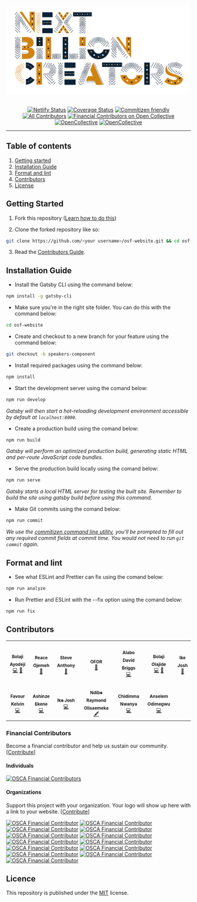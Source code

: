 <div align="center"  style="margin-bottom:30px">
  <img src="/static/NXTBC.png" alt="Logo" width='500px' height='auto'/>
</div>

<div align="center">

[![Netlify Status](https://api.netlify.com/api/v1/badges/41ea43c2-911b-4892-a6ad-002a35ee76c2/deploy-status)](https://app.netlify.com/sites/osca-festival/deploys) [![Coverage Status](https://coveralls.io/repos/github/oscafrica/osf-website/badge.svg?branch=master)](https://coveralls.io/github/oscafrica/osf-website?branch=master) [![Commitizen friendly](https://img.shields.io/badge/commitizen-friendly-brightgreen.svg)](http://commitizen.github.io/cz-cli/) [![All Contributors](https://img.shields.io/badge/all_contributors-11-orange.svg?style=flat-square)](#contributors) [![Financial Contributors on Open Collective](https://opencollective.com/osca/all/badge.svg?label=financial+contributors)](https://opencollective.com/osca) [![OpenCollective](https://opencollective.com/osca/backers/badge.svg)](#backers) [![OpenCollective](https://opencollective.com/osca/sponsors/badge.svg)](#sponsors)

</div>

---

## Table of contents

1. [Getting started](#getting-started)
2. [Installation Guide](#installation-guide)
3. [Format and lint](#format-and-lint)
4. [Contributors](#contributors)
5. [License](#licence)

## Getting Started

1. Fork this repository ([Learn how to do this](https://help.github.com/articles/fork-a-repo/))

2. Clone the forked repository like so:

```sh
git clone https://github.com/<your username>/osf-website.git && cd osf-website
```

3. Read the [Contributors Guide](https://github.com/oscommunityafrica/osf-website/blob/master/CONTRIBUTING.md).

## Installation Guide

- Install the Gatsby CLI using the command below:

```sh
npm install -g gatsby-cli
```

- Make sure you're in the right site folder. You can do this with the command below:

```sh
cd osf-website
```

- Create and checkout to a new branch for your feature using the command below:

```sh
git checkout -b speakers-component
```

- Install required packages using the command below:

```sh
npm install
```

- Start the development server using the comand below:

```sh
npm run develop
```

_Gatsby will then start a hot-reloading development environment accessible by default at `localhost:8000`._

- Create a production build using the comand below:

```sh
npm run build
```

_Gatsby will perform an optimized production build, generating static HTML and per-route JavaScript code bundles._

- Serve the production build locally using the comand below:

```sh
npm run serve
```

_Gatsby starts a local HTML server for testing the built site. Remember to build the site using gatsby build before using this command._

- Make Git commits using the comand below:

```sh
npm run commit
```

_We use the [commitizen command line utility](https://github.com/commitizen/cz-cli), you'll be prompted to fill out any required commit fields at commit time. You would not need to run `git commit` again._

## Format and lint

- See what ESLint and Prettier can fix using the comand below:

```sh
npm run analyze
```

- Run Prettier and ESLint with the --fix option using the comand below:

```sh
npm run fix
```

## Contributors

<!-- ALL-CONTRIBUTORS-LIST:START - Do not remove or modify this section -->
<!-- prettier-ignore-start -->
<!-- markdownlint-disable -->
<table>
  <tr>
    <td align="center"><a href="https://bolajiayodeji.com"><img src="https://avatars2.githubusercontent.com/u/30334776?v=4?s=100" width="100px;" alt=""/><br /><sub><b>Bolaji Ayodeji</b></sub></a><br /><a href="https://github.com/oscafrica/osf-website/commits?author=BolajiAyodeji" title="Code">💻</a> <a href="https://github.com/oscafrica/osf-website/commits?author=BolajiAyodeji" title="Documentation">📖</a></td>
    <td align="center"><a href="https://github.com/perriefidelis"><img src="https://avatars1.githubusercontent.com/u/30669761?v=4?s=100" width="100px;" alt=""/><br /><sub><b>Peace Ojemeh</b></sub></a><br /><a href="#design-perriefidelis" title="Design">🎨</a></td>
    <td align="center"><a href="http:// http://steve-anthony.com/"><img src="https://avatars1.githubusercontent.com/u/45064217?v=4?s=100" width="100px;" alt=""/><br /><sub><b>Steve Anthony</b></sub></a><br /><a href="#design-mrstevea" title="Design">🎨</a></td>
    <td align="center"><a href="https://github.com/legendaryofor"><img src="https://avatars2.githubusercontent.com/u/56217883?v=4?s=100" width="100px;" alt=""/><br /><sub><b>OFOR</b></sub></a><br /><a href="#design-legendaryofor" title="Design">🎨</a></td>
    <td align="center"><a href="https://github.com/alabobriggs"><img src="https://avatars3.githubusercontent.com/u/38571291?v=4?s=100" width="100px;" alt=""/><br /><sub><b>Alabo David Briggs</b></sub></a><br /><a href="https://github.com/oscafrica/osf-website/commits?author=alabobriggs" title="Code">💻</a></td>
    <td align="center"><a href="https://www.patreon.com/cooproton"><img src="https://avatars0.githubusercontent.com/u/25608335?v=4?s=100" width="100px;" alt=""/><br /><sub><b>Bolaji Olajide</b></sub></a><br /><a href="https://github.com/oscafrica/osf-website/commits?author=BolajiOlajide" title="Code">💻</a> <a href="https://github.com/oscafrica/osf-website/commits?author=BolajiOlajide" title="Documentation">📖</a></td>
    <td align="center"><a href="https://johs.dev"><img src="https://avatars0.githubusercontent.com/u/29008971?v=4?s=100" width="100px;" alt=""/><br /><sub><b>Ike Josh</b></sub></a><br /><a href="https://github.com/oscafrica/osf-website/commits?author=NotJohs" title="Documentation">📖</a></td>
  </tr>
  <tr>
    <td align="center"><a href="https://github.com/fakela"><img src="https://avatars2.githubusercontent.com/u/39309699?v=4?s=100" width="100px;" alt=""/><br /><sub><b>Favour Kelvin</b></sub></a><br /><a href="https://github.com/oscafrica/osf-website/commits?author=fakela" title="Code">💻</a></td>
    <td align="center"><a href="https://twitter.com/ashinzekene"><img src="https://avatars2.githubusercontent.com/u/20991583?v=4?s=100" width="100px;" alt=""/><br /><sub><b>Ashinze Ekene</b></sub></a><br /><a href="https://github.com/oscafrica/osf-website/commits?author=ashinzekene" title="Code">💻</a></td>
    <td align="center"><a href="https://github.com/joshikeno"><img src="https://avatars0.githubusercontent.com/u/29008971?v=4?s=100" width="100px;" alt=""/><br /><sub><b>Ike Josh</b></sub></a><br /><a href="https://github.com/oscafrica/osf-website/commits?author=joshikeno" title="Code">💻</a></td>
    <td align="center"><a href="https://github.com/NdibeRaymond"><img src="https://avatars2.githubusercontent.com/u/40905613?v=4?s=100" width="100px;" alt=""/><br /><sub><b>Ndibe Raymond Olisaemeka</b></sub></a><br /><a href="#content-NdibeRaymond" title="Content">🖋</a></td>
    <td align="center"><a href="https://my-portfolio-bbfdb.firebaseapp.com/"><img src="https://avatars.githubusercontent.com/u/29598114?v=4?s=100" width="100px;" alt=""/><br /><sub><b>Chidimma Nwanya</b></sub></a><br /><a href="https://github.com/oscafrica/osf-website/commits?author=Scentjuls" title="Code">💻</a></td>
    <td align="center"><a href="https://anselem-portfolio.netlify.app/"><img src="https://avatars.githubusercontent.com/u/43995830?v=4?s=100" width="100px;" alt=""/><br /><sub><b>Anselem Odimegwu</b></sub></a><br /><a href="https://github.com/oscafrica/osf-website/commits?author=AnselemOdims" title="Code">💻</a></td>
  </tr>
</table>

<!-- markdownlint-restore -->
<!-- prettier-ignore-end -->

<!-- ALL-CONTRIBUTORS-LIST:END -->

### Financial Contributors

Become a financial contributor and help us sustain our community. [[Contribute](https://opencollective.com/osca/contribute)]

#### Individuals

[![OSCA Financial Contributors](https://opencollective.com/osca/individuals.svg?width=890)](https://opencollective.com/osca)

#### Organizations

Support this project with your organization. Your logo will show up here with a link to your website. [[Contribute](https://opencollective.com/osca/contribute)]

[![OSCA Financial Contributor](https://opencollective.com/osca/organization/0/avatar.svg)](https://opencollective.com/osca/organization/0/website)
[![OSCA Financial Contributor](https://opencollective.com/osca/organization/1/avatar.svg)](https://opencollective.com/osca/organization/1/website)
[![OSCA Financial Contributor](https://opencollective.com/osca/organization/2/avatar.svg)](https://opencollective.com/osca/organization/2/website)
[![OSCA Financial Contributor](https://opencollective.com/osca/organization/3/avatar.svg)](https://opencollective.com/osca/organization/3/website)
[![OSCA Financial Contributor](https://opencollective.com/osca/organization/4/avatar.svg)](https://opencollective.com/osca/organization/4/website)
[![OSCA Financial Contributor](https://opencollective.com/osca/organization/5/avatar.svg)](https://opencollective.com/osca/organization/5/website)
[![OSCA Financial Contributor](https://opencollective.com/osca/organization/6/avatar.svg)](https://opencollective.com/osca/organization/6/website)
[![OSCA Financial Contributor](https://opencollective.com/osca/organization/7/avatar.svg)](https://opencollective.com/osca/organization/7/website)
[![OSCA Financial Contributor](https://opencollective.com/osca/organization/8/avatar.svg)](https://opencollective.com/osca/organization/8/website)
[![OSCA Financial Contributor](https://opencollective.com/osca/organization/9/avatar.svg)](https://opencollective.com/osca/organization/9/website)
[![OSCA Financial Contributor](https://opencollective.com/osca/organization/10/avatar.svg)](https://opencollective.com/osca/organization/10/website)
[![OSCA Financial Contributor](https://opencollective.com/osca/organization/11/avatar.svg)](https://opencollective.com/osca/organization/11/website)
[![OSCA Financial Contributor](https://opencollective.com/osca/organization/12/avatar.svg)](https://opencollective.com/osca/organization/12/website)

## Licence

This repository is published under the [MIT](LICENSE) license.
